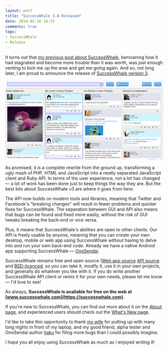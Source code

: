 ```yaml
---
layout: post
title: "SuccessWhale 3.0 Released"
date: 2014-05-30 18:33
comments: true
tags:
- SuccessWhale
- Release
---
```


It turns out that [my previous post about SuccessWhale](/blog/state-of-the-whale-address/), bemoaning how it had stagnated and become more trouble than it was worth, was just enough venting to kick me up the arse and get me going again. And so, not long later, I am proud to announce the release of [SuccessWhale version 3](https://successwhale.com).

![SuccessWhale 3.0 Screenshot](/img/blog/2014/05/successwhale-screenshot.png)

As promised, it is a complete rewrite from the ground up, transforming a ugly mash of PHP, HTML and JavaScript into a neatly separated JavaScript client and Ruby API. In terms of the user experience, not a lot has changed &mdash; a lot of work has been done just to keep things the way they are. But the best bits about SuccessWhale v3 are where it goes from here.

The API now builds on modern tools and libraries, meaning that Twitter and Facebook's "breaking changes" will result in fewer problems and quicker fixes for SuccessWhale. The separation between GUI and API also means that bugs can be found and fixed more easily, without the risk of GUI tweaks breaking the back-end or vice versa.

Plus, it means that SuccessWhale's abilities are open to other clients. Our API is freely usable by anyone, meaning that you can create your own desktop, mobile or web app using SuccessWhale without having to delve into and run your own back-end code. Already we have a native Android app supporting SuccessWhale &mdash; [OnoSendai](http://onosendai.mobi).

SuccessWhale remains free and open source ([Web app source](https://github.com/ianrenton/SuccessWhale) [API source](https://github.com/ianrenton/SuccessWhale-api/) and [BSD-licenced](http://opensource.org/licenses/BSD-2-Clause), so you can take it, modify it, use it in your own projects, and generally do whatever you like with it. If you do write another SuccessWhale API client or remix it for your own needs, please let me know &mdash; I'd love to see!

As always, **SuccessWhale is available for free on the web at [www.successwhale.com](https://successwhale.com)**.

If you're new to SuccessWhale, you can find out more about it on the [About page](https://successwhale.com/about), and experienced users should check out the [What's New page](https://successwhale.com/whatsnew).

I'd like to take this opportunity to thank [my wife](http://ericthegirl.onlydreaming.net) for putting up with many long nights in front of my laptop, and my good friend, alpha tester and OnoSendai author [haku](http://haku.me/) for filing more bugs than I could possibly imagine.

I hope you all enjoy using SuccessWhale as much as I enjoyed writing it!
